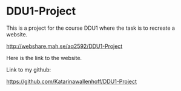 # DDU1-Project
This is a project for the course DDU1 where the task is to recreate a website.

http://webshare.mah.se/aq2592/DDU1-Project

Here is the link to the website. 

Link to my github:

https://github.com/Katarinawallenhoff/DDU1-Project

